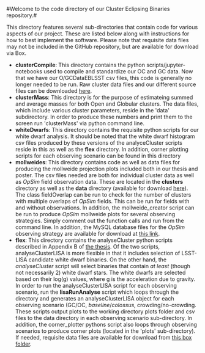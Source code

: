 #Welcome to the code directory of our Cluster Eclipsing Binaries repository.#

This directory features several sub-directories that contain code for various aspects of our project. These are listed below along with instructions for how to best implement the software. Please note that requisite data files may not be included in the GitHub repository, but are available for download via Box.

* **clusterCompile**: This directory contains the python scripts/jupyter-notebooks used to compile and standardize our OC and GC data. Now that we have our O/GCDataEBLSST csv files, this code is generally no longer needed to be run. Raw cluster data files and our different source files can be downloaded [here](https://northwestern.box.com/s/6iq63teq6uwrwasmclubt1tsp4f8cquf). 
* **clusterMass**: This directory is for the purpose of estimateing summed and average masses for both Open and Globular clusters. The data files, which include various cluster parameters, reside in the 'data' subdirectory. In order to produce these numbers and print them to the screen run 'clusterMass' via python command line. 
* **whiteDwarfs**: This directory contains the requisite python scripts for our white dwarf analysis. It should be noted that the white dwarf histogram csv files produced by these versions of the analyceCluster scripts reside in this as well as the **flex** directory. In addition, corner plotting scripts for each observing scenario can be found in this directory
* **mollweides**: This directory contains code as well as data files for producing the mollweide projection plots included both in our thesis and poster. The csv files needed are both for individual cluster data as well as *OpSim* field observation data. These are located in the **clusters** directory as well as the **data** directory (available for download [here](https://northwestern.box.com/s/ed31vf5bswf6e84669qdk625gjk6k0jw)). The class fieldOverlap can be run to check for the number of clusters with multiple overlaps of *OpSim* fields. This can be run for fields with and without observations. In addition, the mollweide_creator script can be run to produce *OpSim* mollweide plots for several observing strategies. Simply comment out the function calls and run from the command line. In addition, the MySQL database files for the *OpSim* observing strategy are available for download at [this link](https://northwestern.box.com/s/ed31vf5bswf6e84669qdk625gjk6k0jw).
* **flex**: This directory contains the analyseCluster python scripts described in Appendix B of [the thesis](https://northwestern.box.com/s/grc92s1vm7qd80jffmnl5guppltlyemt). Of the two scripts, analyseClusterLISA is more flexible in that it includes selection of LSST-LISA candidate white dwarf binaries. On the other hand, the *analyseCluster* script will select binaries that contain *at least* (though not necessarily 2) white dwarf stars. The white dwarfs are selected based on their log(g) values, where g is the acceleration due to gravity. In order to run the analyseClusterLISA script for each observing scenario, run the **lisaRunAnalyse** script which loops through the directory and generates an analyseClusterLISA object for each observing scenario (GC/OC, *baseline*/*colossus*, crowding/no-crowding. These scripts output plots to the working directory plots folder and csv files to the data directory in each observing scenario sub-directory. In addition, the corner_plotter pythons script also loops through observing scenarios to produce corner plots (located in the 'plots' sub-directory). If needed, requisite data files are available for download from [this box folder](https://northwestern.box.com/s/wb4cyw9ihne1lffkov4r988l0dk92lvl).



